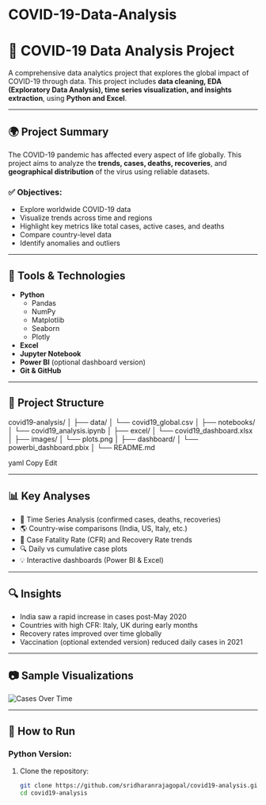 # COVID-19-Data-Analysis

# 🦠 COVID-19 Data Analysis Project

A comprehensive data analytics project that explores the global impact of COVID-19 through data. This project includes **data cleaning, EDA (Exploratory Data Analysis), time series visualization, and insights extraction**, using **Python and Excel**.

---

## 🌍 Project Summary

The COVID-19 pandemic has affected every aspect of life globally. This project aims to analyze the **trends, cases, deaths, recoveries**, and **geographical distribution** of the virus using reliable datasets.

### ✅ Objectives:

- Explore worldwide COVID-19 data
- Visualize trends across time and regions
- Highlight key metrics like total cases, active cases, and deaths
- Compare country-level data
- Identify anomalies and outliers

---

## 🧰 Tools & Technologies

- **Python**
  - Pandas
  - NumPy
  - Matplotlib
  - Seaborn
  - Plotly
- **Excel**
- **Jupyter Notebook**
- **Power BI** (optional dashboard version)
- **Git & GitHub**

---

## 📁 Project Structure

covid19-analysis/
│
├── data/
│ └── covid19_global.csv
│
├── notebooks/
│ └── covid19_analysis.ipynb
│
├── excel/
│ └── covid19_dashboard.xlsx
│
├── images/
│ └── plots.png
│
├── dashboard/
│ └── powerbi_dashboard.pbix
│
└── README.md

yaml
Copy
Edit

---

## 📊 Key Analyses

- 📅 Time Series Analysis (confirmed cases, deaths, recoveries)
- 🌎 Country-wise comparisons (India, US, Italy, etc.)
- 🧮 Case Fatality Rate (CFR) and Recovery Rate trends
- 🔍 Daily vs cumulative case plots
- 💡 Interactive dashboards (Power BI & Excel)

---

## 🔍 Insights

- India saw a rapid increase in cases post-May 2020
- Countries with high CFR: Italy, UK during early months
- Recovery rates improved over time globally
- Vaccination (optional extended version) reduced daily cases in 2021

---

## 📷 Sample Visualizations

![Cases Over Time](images/plots.png)

---

## 🚀 How to Run

### Python Version:

1. Clone the repository:
   ```bash
   git clone https://github.com/sridharanrajagopal/covid19-analysis.git
   cd covid19-analysis
